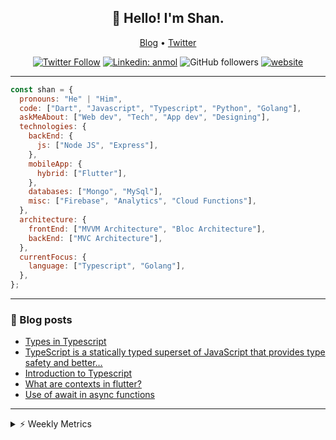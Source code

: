 <h2 align="center">👋 Hello! I'm Shan.</h2>
<p align="center">
  <a href="https://medium.com/feed/@shan-shaji">Blog</a> •
  <a href="https://twitter.com/intent/follow?screen_name=shan__shaji">Twitter</a>
</p>

<p align="center"><a href="https://twitter.com/intent/follow?screen_name=shan__shaji"><img src="https://img.shields.io/twitter/follow/shan__shaji?style=flat" alt="Twitter Follow"></a>
<a href="https://www.linkedin.com/in/shan-shaji/"><img src="https://img.shields.io/badge/shan-shaji?style=flat-square&amp;logo=Linkedin&amp;logoColor=white&amp;link=https://www.linkedin.com/in/shan-shaji/" alt="Linkedin: anmol"></a>
<img src="https://img.shields.io/github/followers/shan-shaji?label=Follow&amp;style=social" alt="GitHub followers">
<a href="http://shan-shaji.github.io/"><img src="https://img.shields.io/badge/Website-46a2f1.svg?&amp;style=flat-square&amp;logo=Google-Chrome&amp;logoColor=white&amp;link=http://shan-shaji.github.io/" alt="website"></a></p>

<hr>

```javascript
const shan = {
  pronouns: "He" | "Him",
  code: ["Dart", "Javascript", "Typescript", "Python", "Golang"],
  askMeAbout: ["Web dev", "Tech", "App dev", "Designing"],
  technologies: {
    backEnd: {
      js: ["Node JS", "Express"],
    },
    mobileApp: {
      hybrid: ["Flutter"],
    },
    databases: ["Mongo", "MySql"],
    misc: ["Firebase", "Analytics", "Cloud Functions"],
  },
  architecture: {
    frontEnd: ["MVVM Architecture", "Bloc Architecture"],
    backEnd: ["MVC Architecture"],
  },
  currentFocus: {
    language: ["Typescript", "Golang"],
  },
};
```

<hr>

<!-- I love connecting with different people</b> so if you want to say <b>hi, I'll be happy to meet you more!</b> 😊</em> -->

### 📕 Blog posts

<!-- BLOG-POST-LIST:START -->
- [Types in Typescript](https://shan-shaji.medium.com/types-in-typescript-19c6cf77a9cf?source=rss-c347e1729e75------2)
- [TypeScript is a statically typed superset of JavaScript that provides type safety and better…](https://shan-shaji.medium.com/typescript-is-a-statically-typed-superset-of-javascript-that-provides-type-safety-and-better-b26b11a9fd7b?source=rss-c347e1729e75------2)
- [Introduction to Typescript](https://shan-shaji.medium.com/introduction-to-typescript-723105fa3a35?source=rss-c347e1729e75------2)
- [What are contexts in flutter?](https://shan-shaji.medium.com/what-are-contexts-in-flutter-4b3a9a91492?source=rss-c347e1729e75------2)
- [Use of await in async functions](https://shan-shaji.medium.com/use-of-await-in-async-functions-5c6b084b24b6?source=rss-c347e1729e75------2)
<!-- BLOG-POST-LIST:END -->

<hr>
<details>
    <summary>⚡ Weekly Metrics</summary>
    <p>
    
<!--START_SECTION:waka-->
![Code Time](http://img.shields.io/badge/Code%20Time-1%2C698%20hrs%204%20mins-blue)

![Profile Views](http://img.shields.io/badge/Profile%20Views-8-blue)

**🐱 My GitHub Data** 

> 📦 479.2 kB Used in GitHub's Storage 
 > 
> 🏆 132 Contributions in the Year 2023
 > 
> 💼 Opted to Hire
 > 
> 📜 124 Public Repositories 
 > 
> 🔑 14 Private Repositories 
 > 
**I'm a Night 🦉** 

```text
🌞 Morning                107 commits         ██░░░░░░░░░░░░░░░░░░░░░░░   09.67 % 
🌆 Daytime                306 commits         ███████░░░░░░░░░░░░░░░░░░   27.64 % 
🌃 Evening                476 commits         ███████████░░░░░░░░░░░░░░   43.00 % 
🌙 Night                  218 commits         █████░░░░░░░░░░░░░░░░░░░░   19.69 % 
```
📅 **I'm Most Productive on Tuesday** 

```text
Monday                   134 commits         ███░░░░░░░░░░░░░░░░░░░░░░   12.10 % 
Tuesday                  185 commits         ████░░░░░░░░░░░░░░░░░░░░░   16.71 % 
Wednesday                152 commits         ███░░░░░░░░░░░░░░░░░░░░░░   13.73 % 
Thursday                 157 commits         ████░░░░░░░░░░░░░░░░░░░░░   14.18 % 
Friday                   174 commits         ████░░░░░░░░░░░░░░░░░░░░░   15.72 % 
Saturday                 138 commits         ███░░░░░░░░░░░░░░░░░░░░░░   12.47 % 
Sunday                   167 commits         ████░░░░░░░░░░░░░░░░░░░░░   15.09 % 
```


📊 **This Week I Spent My Time On** 

```text
🕑︎ Time Zone: Asia/Kolkata

💬 Programming Languages: 
No Activity Tracked This Week

🔥 Editors: 
No Activity Tracked This Week

🐱‍💻 Projects: 
No Activity Tracked This Week

💻 Operating System: 
No Activity Tracked This Week
```

**I Mostly Code in Dart** 

```text
Dart                     37 repos            ██████████░░░░░░░░░░░░░░░   41.57 % 
JavaScript               15 repos            ████░░░░░░░░░░░░░░░░░░░░░   16.85 % 
Go                       3 repos             █░░░░░░░░░░░░░░░░░░░░░░░░   03.37 % 
Python                   3 repos             █░░░░░░░░░░░░░░░░░░░░░░░░   03.37 % 
Vue                      2 repos             █░░░░░░░░░░░░░░░░░░░░░░░░   02.25 % 
```




 Last Updated on 25/02/2023 18:38:16 UTC
<!--END_SECTION:waka-->

</p>
 </details>
